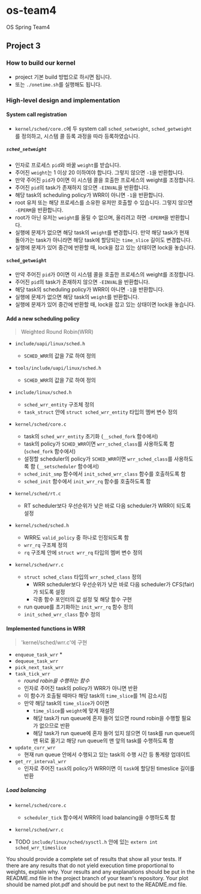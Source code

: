 # os-team4
OS Spring Team4
## Project 3

### How to build our kernel
* project 기본 build 방법으로 하시면 됩니다.
* 또는 `./onetime.sh`를 실행해도 됩니다.

### High-level design and implementation
#### System call registration
* `kernel/sched/core.c`에 두 system call `sched_setweight`, `sched_getweight`를 정의하고, 시스템 콜 등록 과정을 따라 등록하였습니다.

##### `sched_setweight`
* 인자로 프로세스 `pid`와 바꿀 `weight`를 받습니다. 
* 주어진 `weight`는 1 이상 20 이하여야 합니다. 그렇지 않으면 `-1`을 반환합니다.
* 만약 주어진 `pid`가 0이면 이 시스템 콜을 호출한 프로세스의 weight를 조정합니다.
* 주어진 `pid`의 task가 존재하지 않으면 `-EINVAL`을 반환합니다.
* 해당 task의 scheduling policy가 WRR이 아니면 `-1`을 반환합니다.
* root 유저 또는 해당 프로세스를 소유한 유저만 호출할 수 있습니다. 그렇지 않으면 `-EPERM`을 반환합니다.
* root가 아닌 유저는 `weight`를 올릴 수 없으며, 올리려고 하면 `-EPERM`을 반환합니다.
* 실행에 문제가 없으면 해당 task의 `weight`를 변경합니다. 만약 해당 task가 현재 돌아가는 task가 아니라면 해당 task에 할당되는 `time_slice` 길이도 변경합니다.
* 실행에 문제가 있어 중간에 반환할 때, lock을 잡고 있는 상태이면 lock을 놓습니다.

#### `sched_getweight`
* 만약 주어진 `pid`가 0이면 이 시스템 콜을 호출한 프로세스의 weight를 조정합니다.
* 주어진 `pid`의 task가 존재하지 않으면 `-EINVAL`을 반환합니다.
* 해당 task의 scheduling policy가 WRR이 아니면 `-1`을 반환합니다.
* 실행에 문제가 없으면 해당 task의 `weight`를 반환합니다.
* 실행에 문제가 있어 중간에 반환할 때, lock을 잡고 있는 상태이면 lock을 놓습니다.

#### Add a new scheduling policy
> Weighted Round Robin(WRR)

* `include/uapi/linux/sched.h`
  * `SCHED_WRR`의 값을 7로 하여 정의

* `tools/include/uapi/linux/sched.h`
  * `SCHED_WRR`의 값을 7로 하여 정의

* `include/linux/sched.h`
  * `sched_wrr_entity` 구조체 정의
  * `task_struct` 안에 `struct sched_wrr_entity` 타입의 멤버 변수 정의

* `kernel/sched/core.c`
  * task의 `sched_wrr_entity` 초기화 (`__sched_fork` 함수에서)
  * task의 policy가 `SCHED_WRR`이면 `wrr_sched_class`를 사용하도록 함 (`sched_fork` 함수에서)
  * 설정할 scheduler의 policy가 `SCHED_WRR`이면 `wrr_sched_class`를 사용하도록 함 (`__setscheduler` 함수에서)
  * `sched_init_smp` 함수에서 `init_sched_wrr_class` 함수를 호출하도록 함
  * `sched_init` 함수에서 `init_wrr_rq` 함수를 호출하도록 함

* `kernel/sched/rt.c`
  * RT scheduler보다 우선순위가 낮은 바로 다음 scheduler가 WRR이 되도록 설정

* `kernel/sched/sched.h`
  * WRR도 `valid_policy` 중 하나로 인정되도록 함
  * `wrr_rq` 구조체 정의
  * `rq` 구조체 안에 `struct wrr_rq` 타입의 멤버 변수 정의

* `kernel/sched/wrr.c`
  * `struct sched_class` 타입의 `wrr_sched_class` 정의
    * WRR scheduler보다 우선순위가 낮은 바로 다음 scheduler가 CFS(fair)가 되도록 설정
    * 각종 함수 포인터의 값 설정 및 해당 함수 구현
  * run queue를 초기화하는 `init_wrr_rq` 함수 정의
  * `init_sched_wrr_class` 함수 정의

#### Implemented functions in WRR
> 'kernel/sched/wrr.c'에 구현
* `enqueue_task_wrr`
  * 
* `dequeue_task_wrr`
* `pick_next_task_wrr`
* `task_tick_wrr`
  * *round robin을 수행하는 함수*
  * 인자로 주어진 task의 policy가 WRR가 아니면 반환
  * 이 함수가 호출될 때마다 해당 task의 `time_slice`를 1씩 감소시킴
  * 만약 해당 task의 `time_slice`가 0이면
    * `time_slice`를 `weight`에 맞게 재설정
    * 해당 task가 run queue에 혼자 들어 있으면 round robin을 수행할 필요가 없으므로 반환
    * 해당 task가 run queue에 혼자 들어 있지 않으면 이 task를 run queue의 맨 뒤로 옮기고 해당 run queue의 맨 앞의 task를 수행하도록 함
* `update_curr_wrr`
  * 현재 run queue 안에서 수행되고 있는 task의 수행 시간 등 통계량 업데이트
* `get_rr_interval_wrr`
  * 인자로 주어진 `task`의 policy가 WRR이면 이 `task`에 할당된 timeslice 길이를 반환

##### Load balancing
* `kernel/sched/core.c`
  * `scheduler_tick` 함수에서 WRR의 load balancing을 수행하도록 함
* `kernel/sched/wrr.c`

* TODO `include/linux/sched/sysctl.h` 안에 있는 `extern int sched_wrr_timeslice`

You should provide a complete set of results that show all your tests. If there are any results that do not yield execution time proportional to weights, explain why. Your results and any explanations should be put in the README.md file in the project branch of your team's repository. Your plot should be named plot.pdf and should be put next to the README.md file.
